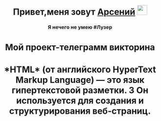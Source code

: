 <h1 align="center">Привет,меня зовут <a href="https://daniilshat.ru/" target="_blank">Арсений</a> 
<img src="https://github.com/blackcater/blackcater/raw/main/images/Hi.gif" height="32"/></h1>
<h3 align="center">Я нечего не умею #Лузер</h3>

<h1 align="center">Мой проект-телеграмм викторина</h1>
<h1 align="center">*HTML* (от английского HyperText Markup Language) — это язык гипертекстовой разметки. 3 Он используется для создания и структурирования веб-страниц.</h1>
